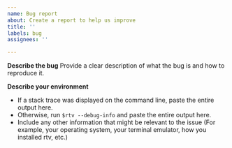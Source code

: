 ```yaml
---
name: Bug report
about: Create a report to help us improve
title: ''
labels: bug
assignees: ''

---
```


**Describe the bug**
Provide a clear description of what the bug is and how to reproduce it.

**Describe your environment**
- If a stack trace was displayed on the command line, paste the entire output here.
- Otherwise, run ``$rtv --debug-info`` and paste the entire output here.
- Include any other information that might be relevant to the issue (For example, your operating system, your terminal emulator, how you installed rtv, etc.)
